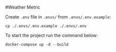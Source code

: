 #Weather Metric

Create `.env` file in `.envs/` from `.envs/.env.example`:

    cp ./.envs/.env.example ./.envs/.env


To start the project run the command below:
    
    docker-compose up -d --build

